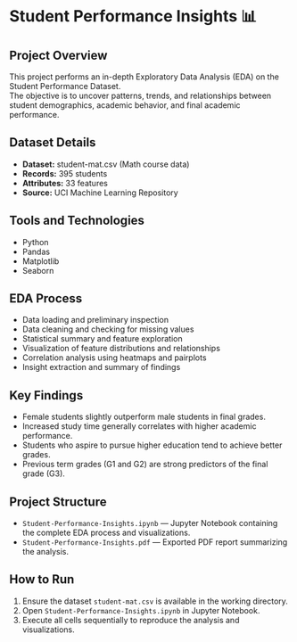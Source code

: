# Student Performance Insights 📊

## Project Overview
This project performs an in-depth Exploratory Data Analysis (EDA) on the Student Performance Dataset.  
The objective is to uncover patterns, trends, and relationships between student demographics, academic behavior, and final academic performance.

## Dataset Details
- **Dataset:** student-mat.csv (Math course data)
- **Records:** 395 students
- **Attributes:** 33 features
- **Source:** UCI Machine Learning Repository

## Tools and Technologies
- Python
- Pandas
- Matplotlib
- Seaborn

## EDA Process
- Data loading and preliminary inspection
- Data cleaning and checking for missing values
- Statistical summary and feature exploration
- Visualization of feature distributions and relationships
- Correlation analysis using heatmaps and pairplots
- Insight extraction and summary of findings

## Key Findings
- Female students slightly outperform male students in final grades.
- Increased study time generally correlates with higher academic performance.
- Students who aspire to pursue higher education tend to achieve better grades.
- Previous term grades (G1 and G2) are strong predictors of the final grade (G3).

## Project Structure
- `Student-Performance-Insights.ipynb` — Jupyter Notebook containing the complete EDA process and visualizations.
- `Student-Performance-Insights.pdf` — Exported PDF report summarizing the analysis.

## How to Run
1. Ensure the dataset `student-mat.csv` is available in the working directory.
2. Open `Student-Performance-Insights.ipynb` in Jupyter Notebook.
3. Execute all cells sequentially to reproduce the analysis and visualizations.

